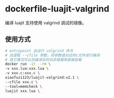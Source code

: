 # dockerfile-luajit-valgrind

编译 luajit 支持使用 valgrind 调试的镜像。

## 使用方式

```bash
# entrypoint 会运行 valgrind 命令
# 会提取 --cfile 参数，将参数值对应的c文件进行编译
# 其它情况可以将编译后的动态链接库直接挂载
docker run -it --rm \
-v xxx.lua:xxx.lua \
-v xxx.c:xxx.c \
xiaofuzi123/luajit-valgrind:v2.1 \
--cfile xxx.c \
--tool=memcheck \
luajit xxx.lua \
```
